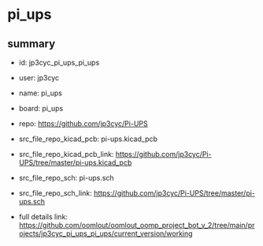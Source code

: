 # pi_ups
 
## summary 
* id: jp3cyc_pi_ups_pi_ups
* user: jp3cyc
* name: pi_ups
* board: pi_ups
* repo: https://github.com/jp3cyc/Pi-UPS
* src_file_repo_kicad_pcb: pi-ups.kicad_pcb
* src_file_repo_kicad_pcb_link: https://github.com/jp3cyc/Pi-UPS/tree/master/pi-ups.kicad_pcb


* src_file_repo_sch: pi-ups.sch
* src_file_repo_sch_link: https://github.com/jp3cyc/Pi-UPS/tree/master/pi-ups.sch
* full details link: https://github.com/oomlout/oomlout_oomp_project_bot_v_2/tree/main/projects/jp3cyc_pi_ups_pi_ups/current_version/working  






